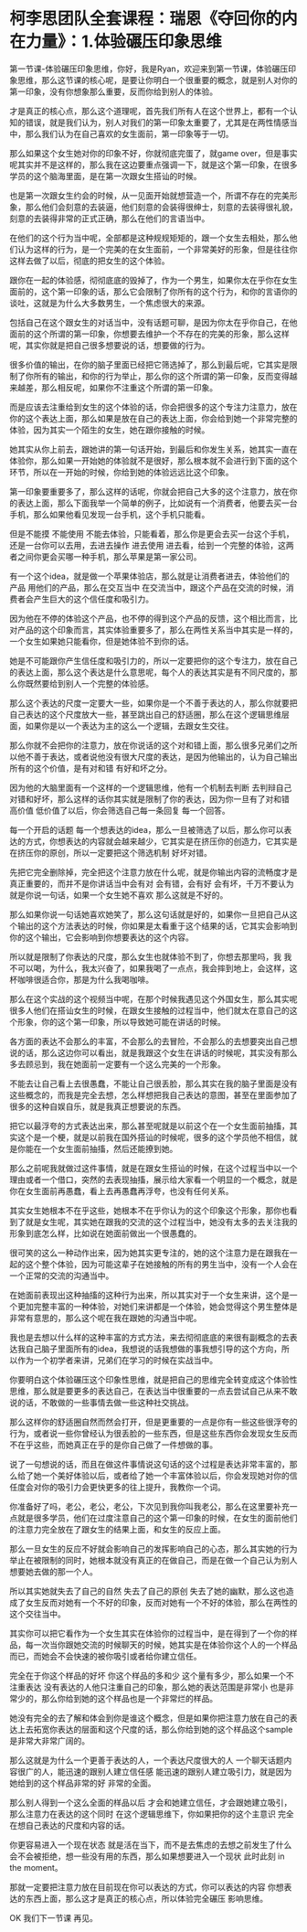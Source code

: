 # 柯李思团队全套课程：瑞恩《夺回你的内在力量》：1.体验碾压印象思维

第一节课-体验碾压印象思维，你好，我是Ryan，欢迎来到第一节课，体验碾压印象思维，那么这节课的核心呢，是要让你明白一个很重要的概念，就是别人对你的第一印象，没有你想象那么重要，反而你给到别人的体验。

才是真正的核心点，那么这个道理呢，首先我们所有人在这个世界上，都有一个认知的错误，就是我们认为，别人对我们的第一印象太重要了，尤其是在两性情感当中，那么我们认为在自己喜欢的女生面前，第一印象等于一切。

那么如果这个女生她对你的印象不好，你就彻底完蛋了，就game over，但是事实呢其实并不是这样的，那么我在这边要重点强调一下，就是这个第一印象，在很多学员的这个脑海里面，是在第一次跟女生搭讪的时候。

也是第一次跟女生约会的时候，从一见面开始就想营造一个，所谓不存在的完美形象，那么他们会刻意的去装逼，他们刻意的会装得很绅士，刻意的去装得很礼貌，刻意的去装得非常的正式正确，那么在他们的言语当中。

在他们的这个行为当中呢，全部都是这种规规矩矩的，跟一个女生去相处，那么他们认为这样的行为，是一个完美的在女生面前，一个非常美好的形象，但是往往你这样去做了以后，彻底的把女生的这个体验。

跟你在一起的体验感，彻彻底底的毁掉了，作为一个男生，如果你太在乎你在女生面前的，这个第一印象的话，那么它会限制了你所有的这个行为，和你的言语你的谈吐，这就是为什么大多数男生，一个焦虑很大的来源。

包括自己在这个跟女生的对话当中，没有话题可聊，是因为你太在乎你自己，在他面前的这个所谓的第一印象，你想要去维护一个不存在的完美的形象，那么这样呢，其实你就是把自己很多想要说的话，想要做的行为。

很多价值的输出，在你的脑子里面已经把它筛选掉了，那么到最后呢，它其实是限制了你所有的输出，和你的行为举止，那么你的这个所谓的第一印象，反而变得越来越差，那么相反呢，如果你不注重这个所谓的第一印象。

而是应该去注重给到女生的这个体验的话，你会把很多的这个专注力注意力，放在你的这个表达上面，那么如果是放在自己的表达上面，你会给到她一个非常完整的体验，因为其实一个陌生的女生，她在跟你接触的时候。

她其实从你上前去，跟她讲的第一句话开始，到最后和你发生关系，她其实一直在体验你，那么如果一开始她的体验就不是很好，那么根本就不会进行到下面的这个环节，所以在一开始的时候，你给到她的体验远远比这个印象。

第一印象要重要多了，那么这样的话呢，你就会把自己大多的这个注意力，放在你的表达上面，那么下面我举一个简单的例子，比如说有一个消费者，他要去买一台手机，那么如果他看见发现一台手机，这个手机只能看。

但是不能摸 不能使用 不能去体验，只能看着，那么你是更会去买一台这个手机，还是一台你可以去用，去进去操作 进去使用 进去看，给到一个完整的体验，这两者之间你更会买哪一种手机，那么苹果是第一家公司。

有一个这个idea，就是做一个苹果体验店，那么就是让消费者进去，体验他们的产品 用他们的产品，那么在交互当中 在交流当中，跟这个产品在交流的时候，消费者会产生巨大的这个信任度和吸引力。

因为他在不停的体验这个产品，也不停的得到这个产品的反馈，这个相比而言，比对产品的这个印象而言，其实体验重要多了，那么在两性关系当中其实是一样的，一个女生如果她只能看你，但是她体验不到你的话。

她是不可能跟你产生信任度和吸引力的，所以一定要把你的这个专注力，放在自己的表达上面，那么这个表达是什么意思呢，每个人的表达其实是有不同尺度的，那么你既然要给到别人一个完整的体验感。

那么这个表达的尺度一定要大一些，如果你是一个不善于表达的人，那么你就要把自己表达的这个尺度放大一些，甚至跳出自己的舒适圈，那么在这个逻辑思维层面，如果你是以一个表达为主的这么一个逻辑，去跟女生交往。

那么你就不会把你的注意力，放在你说话的这个对和错上面，那么很多兄弟们之所以他不善于表达，或者说他没有很大尺度的表达，是因为他输出的，认为自己输出所有的这个价值，是有对和错 有好和坏之分。

因为他的大脑里面有一个这样的一个逻辑思维，他有一个机制去判断 去判辩自己对错和好坏，那么这样的话你其实就是限制了你的表达，因为你一旦有了对和错 高价值 低价值了以后，你会筛选自己每一条回复 每一个回答。

每一个开启的话题 每一个想表达的idea，那么一旦被筛选了以后，那么你可以表达的方式，你想表达的内容就会越来越少，它其实是在挤压你的创造力，它其实是在挤压你的原创，所以一定要把这个筛选机制 好坏对错。

先把它完全删除掉，完全把这个注意力放在什么呢，就是你输出内容的流畅度才是真正重要的，而并不是你讲话当中会有对 会有错，会有好 会有坏，千万不要认为就是你说一句话，如果一个女生她不喜欢 那么这就是不好的。

那么如果你说一句话她喜欢她笑了，那么这句话就是好的，如果你一旦把自己从这个输出的这个方法表达的时候，你如果是太看重于这个结果的话，它其实会影响到你的这个输出，它会影响到你想要表达的这个内容。

所以就是限制了你表达的尺度，那么女生也就体验不到了，你想去那里吗，我 我不可以喝，为什么，我太兴奋了，如果我喝了一点点，我会摔到地上，会这样，这杯咖啡很适合你，那是为什么我喝咖啡。

那么在这个实战的这个视频当中呢，在那个时候我遇见这个外国女生，那么其实呢很多人他们在搭讪女生的时候，在跟女生接触的过程当中，他们就太在意自己的这个形象，你的这个第一印象，所以导致她可能在讲话的时候。

各方面的表达不会那么的丰富，不会那么的去冒险，不会那么的去想要突出自己想说的话，那么这边你可以看出，就是我跟这个女生在讲话的时候呢，其实没有那么多去顾忌到，我在她面前一定要有一个这么完美的一个形象。

不能去让自己看上去很愚蠢，不能让自己很丢脸，那么其实在我的脑子里面是没有这些概念的，而我是完全去想，怎么样想把我自己表达的意图，甚至在里面参加了很多的这种自娱自乐，就是我真正想要说的东西。

把它以最浮夸的方式表达出来，那么甚至呢就是以前这个在一个女生面前抽搐，其实这个是一个梗，就是以前我在国外搭讪的时候呢，很多的这个学员他不相信，就是你能在一个女生面前抽搐，然后还能撩到她。

那么之前呢我就做过这件事情，就是在跟女生搭讪的时候，在这个过程当中以一个理由或者一个借口，突然的去表现抽搐，展示给大家看一个明显的一个概念，就是你在女生面前再愚蠢，看上去再愚蠢再浮夸，也没有任何关系。

其实女生她根本不在乎这些，她根本不在乎你认为的这个印象这个形象，那你也看到了就是女生呢，其实她在跟我的交流的这个过程当中，她没有太多的去关注我的形象到底怎么样，比如说在她面前做出一个很愚蠢的。

很可笑的这么一种动作出来，因为她其实更专注的，她的这个注意力是在跟我在一起的这个整个体验，因为可能这辈子在她接触的所有的男生当中，没有一个人会在一个正常的交流的沟通当中。

在她面前表现出这种抽搐的这种行为出来，所以其实对于一个女生来讲，这个是一个更加完整丰富的一种体验，对她们来讲都是一个体验，她会觉得这个男生整体是非常有意思的，那么这个呢在我在跟她的沟通当中呢。

我也是去想以什么样的这种丰富的方式方法，来去彻彻底底的来很有副概念的去表达我自己脑子里面所有的idea，我想说的话我想做的事我想引导的这个方向，所以作为一个初学者来讲，兄弟们在学习的时候在实战当中。

你要明白这个体验碾压这个印象性思维，就是把自己的思维完全转变成这个体验性思维，那么就是要更多的表达自己，在表达当中很重要的一点去尝试自己从来不敢说的话，不敢做的一些事情去做一些这种社交挑战。

那么这样你的舒适圈自然而然会打开，但是更重要的一点是你有一些这些很浮夸的行为，或者说一些你曾经认为很丢脸的一些东西，但是这些东西你会发现女生反而不在乎这些，而她真正在乎的是你自己做了一件想做的事。

说了一句想说的话，而且在做这件事情说这句话的这个过程是表达非常丰富的，那么给了她一个美好体验以后，或者给了她一个丰富体验以后，你会发现她对你的信任度会对你的吸引力会更快更多的往上提升，我教你一个词。

你准备好了吗，老公，老公，老公，下次见到我你叫我老公，那么在这里要补充一点就是很多学员，他们在过度注意自己的这个第一印象的时候，在女生的面前他们的注意力完全放在了跟女生的结果上面，和女生的反应上面。

那么一旦女生的反应不好就会影响自己的发挥影响自己的心态，那么其实她的行为举止在被限制的同时，她根本就没有真正的在做自己，而是在做一个自己认为别人想要她去做的那一个人。

所以其实她就失去了自己的自然 失去了自己的原创 失去了她的幽默，那么这也造成了女生反而对她有一个不好的印象，反而对她有一个不好的体验，那么在两性的这个交往当中。

其实你可以把它看作为一个女生其实在体验你的过程当中，是在得到了一个你的样品，每一次当你跟她交流的时候聊天的时候，她其实是在体验你这个人的一个样品而已，而她会不会快速的被你吸引或者给你建立信任。

完全在于你这个样品的好坏 你这个样品的多和少 这个量有多少，那么如果一个不注重表达 没有表达的人他只注重自己的印象，那么她的表达范围是非常小 也是非常少的，那么你给到她的这个样品也是一个非常烂的样品。

她没有完全的去了解和体会到你是谁这个概念，但是如果你把注意力放在自己的表达上去拓宽你表达的层面和这个尺度的话，那么你给到她的这个样品这个sample是非常大非常广阔的。

那么这就是为什么一个更善于表达的人，一个表达尺度很大的人 一个聊天话题内容很广的人，能迅速的跟别人建立信任感 能迅速的跟别人建立吸引力，就是因为她给到的这个样品非常的好 非常的全面。

那么别人得到一个这么全面的样品以后 才会和她建立信任，才会跟她建立吸引，那么注意力在表达的这个同时 在这个逻辑思维下，你如果把你的这个主意识 完全在想自己表达的尺度和内容的话。

你更容易进入一个现在状态 就是活在当下，而不是去焦虑的去想之前发生了什么 会不会被拒绝，想一些没有用的东西，那么如果想要进入一个现状 此时此刻 in the moment。

那就一定要把注意力放在目前现在你可以表达的方式，你可以表达的内容 你想表达的东西上面，那么这才是真正的核心点，所以体验完全碾压 影响思维。

OK 我们下一节课 再见。